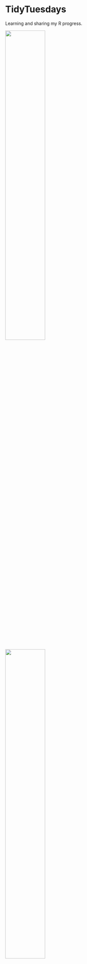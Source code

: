 # TidyTuesdays

Learning and sharing my R progress. 


<a href="https://github.com/kellycotton/TidyTuesdays/blob/master/code/fixed_crops.R"><img src="https://raw.githubusercontent.com/kellycotton/TidyTuesdays/master/Plots/fixed_crops.png" width=50% height=50%>
<a href="https://github.com/kellycotton/TidyTuesdays/blob/master/code/chopped.R"><img src="https://raw.githubusercontent.com/kellycotton/TidyTuesdays/master/Plots/chopped.png" width=50% height=50%>
<a href="https://github.com/kellycotton/TidyTuesdays/blob/master/code/plants.R"><img src="https://raw.githubusercontent.com/kellycotton/TidyTuesdays/master/Plots/plantextinction.png" width=50% height=50%>
<a href="https://github.com/kellycotton/TidyTuesdays/blob/master/code/penguins.R"><img src="https://raw.githubusercontent.com/kellycotton/TidyTuesdays/master/Plots/penguins.png" width=50% height=50%>
<a href="https://github.com/kellycotton/TidyTuesdays/blob/master/code/astro.R"><img src="https://raw.githubusercontent.com/kellycotton/TidyTuesdays/master/Plots/ageplot.png" width=30% height=30%>
<a href="https://github.com/kellycotton/TidyTuesdays/blob/master/code/rap.R"><img src="https://raw.githubusercontent.com/kellycotton/TidyTuesdays/master/Plots/sentimentsong.png" width=50% height=50%>
<a href="https://github.com/kellycotton/TidyTuesdays/blob/master/code/TheOffice.R"><img src="https://raw.githubusercontent.com/kellycotton/TidyTuesdays/master/Plots/rating.png" width=25% height=25%>

**Packages I have used and would like to remember in the future:**

[tidytext](https://cran.r-project.org/web/packages/tidytext/vignettes/tidytext.html)

[viridis](https://cran.r-project.org/web/packages/viridis/vignettes/intro-to-viridis.html)

[ggrepel](https://ggrepel.slowkow.com/articles/examples.html)

[usmap](https://cran.r-project.org/web/packages/usmap/vignettes/mapping.html)

[scales](https://www.rdocumentation.org/packages/scales/versions/0.4.1)

[bbplot](https://github.com/bbc/bbplot)

[showtext](https://github.com/yixuan/showtext)

[gganimate](https://github.com/thomasp85/gganimate)

[RColorBrewer](https://www.r-graph-gallery.com/38-rcolorbrewers-palettes.html)

[wesanderson](https://github.com/karthik/wesanderson)

[patchwork](https://github.com/thomasp85/patchwork)

[ggalt](https://yonicd.github.io/ggalt/index.html)

[tvthemes](https://ryo-n7.github.io/2019-05-16-introducing-tvthemes-package/)

[futurevisions](https://github.com/JoeyStanley/futurevisions)

[hrbrthemes](https://github.com/hrbrmstr/hrbrthemes)

[skimr](https://github.com/ropensci/skimr)


**Packages I haven't used yet but think are neat and would also like to remember in the future:**

[geofacet](https://github.com/hafen/geofacet)

[tricolore](https://github.com/jschoeley/tricolore)

[ggtern](http://www.ggtern.com/)

[ggdark](https://github.com/nsgrantham/ggdark)

[leaflet](https://rstudio.github.io/leaflet/)

[lemon](https://github.com/stefanedwards/lemon)

[ggchicklet](https://github.com/hrbrmstr/ggchicklet)

[calecopal](https://github.com/an-bui/calecopal)

[gt](https://gt.rstudio.com/)

